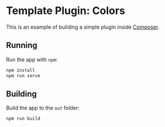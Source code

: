 # Template Plugin: Colors

This is an example of building a simple plugin inside [Composer](https://composer.dxos.org).

## Running

Run the app with `npm`:

```bash
npm install
npm run serve
```

## Building

Build the app to the `out` folder:

```bash
npm run build
```
